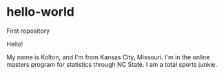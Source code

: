 # hello-world
First repository 

Hello!

My name is Kolton, and I'm from Kansas City, Missouri.
I'm in the online masters program for statistics through NC State.
I am a total sports junkie.
